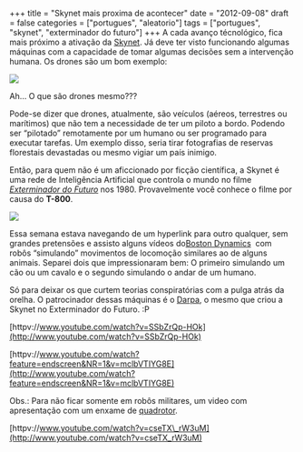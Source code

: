 +++
title = "Skynet mais proxima de acontecer"
date = "2012-09-08"
draft = false
categories = ["portugues", "aleatorio"]
tags = ["portugues", "skynet", "exterminador do futuro"]
+++
A cada avanço técnológico, fica mais próximo a ativação da
[Skynet](http://pt.wikipedia.org/wiki/Skynet). Já deve ter visto
funcionando algumas máquinas com a capacidade de tomar algumas decisões
sem a intervenção humana. Os drones são um bom exemplo:

![](http://upload.wikimedia.org/wikipedia/commons/thumb/f/f8/Group_photo_of_aerial_demonstrators_at_the_2005_Naval_Unmanned_Aerial_Vehicle_Air_Demo.jpg/640px-Group_photo_of_aerial_demonstrators_at_the_2005_Naval_Unmanned_Aerial_Vehicle_Air_Demo.jpg)

Ah… O que são drones mesmo???

Pode-se dizer que drones, atualmente, são veículos (aéreos, terrestres
ou marítimos) que não tem a necessidade de ter um piloto a bordo.
Podendo ser “pilotado” remotamente por um humano ou ser programado para
executar tarefas. Um exemplo disso, seria tirar fotografias de reservas
florestais devastadas ou mesmo vigiar um país inimigo.

Então, para quem não é um aficcionado por ficção científica, a Skynet é
uma rede de Inteligência Artificial que controla o mundo no filme
[*Exterminador do Futuro*](http://pt.wikipedia.org/wiki/The_Terminator)
nos 1980. Provavelmente você conhece o filme por causa do **T-800**.

![](http://images.wikia.com/terminator/images/f/f0/Wikia-Visualization-Main.png)

Essa semana estava navegando de um hyperlink para outro qualquer, sem
grandes pretensões e assisto alguns vídeos do[Boston
Dynamics](http://www.bostondynamics.com/)  com robôs “simulando”
movimentos de locomoção similares ao de alguns animais. Separei dois que
impressionaram bem: O primeiro simulando um cão ou um cavalo e o segundo
simulando o andar de um humano.

Só para deixar os que curtem teorias conspiratórias com a pulga atrás da
orelha. O patrocinador dessas máquinas é o
[Darpa](http://www.darpa.mil/), o mesmo que criou a Skynet no
Exterminador do Futuro. :P

[httpv://www.youtube.com/watch?v=SSbZrQp-HOk](http://www.youtube.com/watch?v=SSbZrQp-HOk)

[httpv://www.youtube.com/watch?feature=endscreen&NR=1&v=mclbVTIYG8E](http://www.youtube.com/watch?feature=endscreen&NR=1&v=mclbVTIYG8E)

Obs.: Para não ficar somente em robôs militares, um video com
apresentação com um enxame de
[quadrotor](http://en.wikipedia.org/wiki/Quadrotor).

[httpv://www.youtube.com/watch?v=cseTX\_rW3uM](http://www.youtube.com/watch?v=cseTX_rW3uM)
